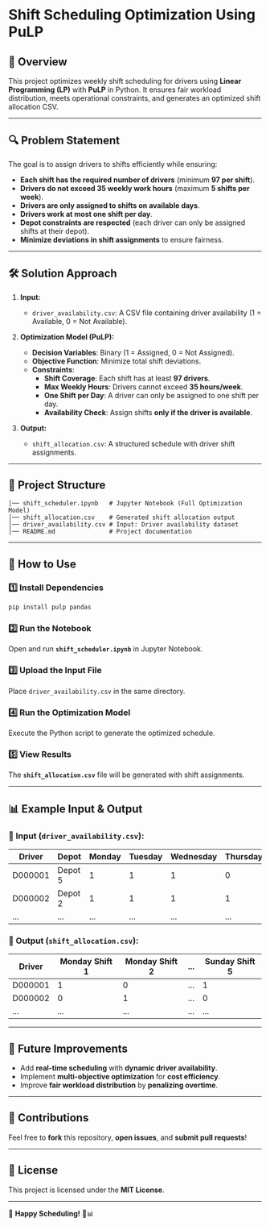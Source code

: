 # **Shift Scheduling Optimization Using PuLP**

## **📌 Overview**
This project optimizes weekly shift scheduling for drivers using **Linear Programming (LP)** with **PuLP** in Python. It ensures fair workload distribution, meets operational constraints, and generates an optimized shift allocation CSV.

---

## **🔍 Problem Statement**
The goal is to assign drivers to shifts efficiently while ensuring:
- **Each shift has the required number of drivers** (minimum **97 per shift**).
- **Drivers do not exceed 35 weekly work hours** (maximum **5 shifts per week**).
- **Drivers are only assigned to shifts on available days**.
- **Drivers work at most one shift per day**.
- **Depot constraints are respected** (each driver can only be assigned shifts at their depot).
- **Minimize deviations in shift assignments** to ensure fairness.

---

## **🛠 Solution Approach**
1. **Input:**
   - `driver_availability.csv`: A CSV file containing driver availability (1 = Available, 0 = Not Available).
   
2. **Optimization Model (PuLP):**
   - **Decision Variables**: Binary (1 = Assigned, 0 = Not Assigned).
   - **Objective Function**: Minimize total shift deviations.
   - **Constraints**:
     - **Shift Coverage**: Each shift has at least **97 drivers**.
     - **Max Weekly Hours**: Drivers cannot exceed **35 hours/week**.
     - **One Shift per Day**: A driver can only be assigned to one shift per day.
     - **Availability Check**: Assign shifts **only if the driver is available**.

3. **Output:**
   - `shift_allocation.csv`: A structured schedule with driver shift assignments.

---

## **📂 Project Structure**
```
│── shift_scheduler.ipynb   # Jupyter Notebook (Full Optimization Model)
│── shift_allocation.csv    # Generated shift allocation output
│── driver_availability.csv # Input: Driver availability dataset
│── README.md               # Project documentation
```

---

## **🚀 How to Use**
### **1️⃣ Install Dependencies**
```bash
pip install pulp pandas
```

### **2️⃣ Run the Notebook**
Open and run **`shift_scheduler.ipynb`** in Jupyter Notebook.

### **3️⃣ Upload the Input File**
Place `driver_availability.csv` in the same directory.

### **4️⃣ Run the Optimization Model**
Execute the Python script to generate the optimized schedule.

### **5️⃣ View Results**
The **`shift_allocation.csv`** file will be generated with shift assignments.

---

## **📊 Example Input & Output**
### **🔹 Input (`driver_availability.csv`):**
| Driver  | Depot  | Monday | Tuesday | Wednesday | Thursday | Friday | Saturday | Sunday |
|---------|--------|--------|---------|-----------|----------|--------|----------|--------|
| D000001 | Depot 5 | 1  | 1 | 1 | 0 | 1 | 1 | 1 |
| D000002 | Depot 2 | 1  | 1 | 1 | 1 | 1 | 1 | 1 |
| ...     | ...    | ... | ... | ... | ... | ... | ... | ... |

### **🔹 Output (`shift_allocation.csv`):**
| Driver  | Monday Shift 1 | Monday Shift 2 | ... | Sunday Shift 5 |
|---------|---------------|---------------|-----|---------------|
| D000001 | 1             | 0             | ... | 1             |
| D000002 | 0             | 1             | ... | 0             |
| ...     | ...           | ...           | ... | ...           |

---

## **📌 Future Improvements**
- Add **real-time scheduling** with **dynamic driver availability**.
- Implement **multi-objective optimization** for **cost efficiency**.
- Improve **fair workload distribution** by **penalizing overtime**.

---

## **🤝 Contributions**
Feel free to **fork** this repository, **open issues**, and **submit pull requests**!

---

## **📜 License**
This project is licensed under the **MIT License**.

---

🚀 **Happy Scheduling!** 🚆📊

